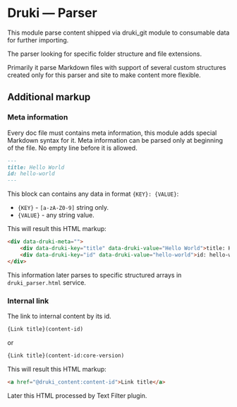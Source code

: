 # Druki — Parser

This module parse content shipped via druki_git module to consumable data for further importing.

The parser looking for specific folder structure and file extensions.

Primarily it parse Markdown files with support of several custom structures created only for this parser and site to make content more flexible.

## Additional markup

### Meta information

Every doc file must contains meta information, this module adds special Markdown syntax for it. Meta information can be parsed only at beginning of the file. No empty line before it is allowed.

```markdown
---
title: Hello World
id: hello-world
---
```

This block can contains any data in format `{KEY}: {VALUE}`:

- `{KEY}` - `[a-zA-Z0-9]` string only.
- `{VALUE}` - any string value.

This will result this HTML markup:

```html
<div data-druki-meta="">
    <div data-druki-key="title" data-druki-value="Hello World">title: Hello World</div>
    <div data-druki-key="id" data-druki-value="hello-world">id: hello-world</div>
</div>
```

This information later parses to specific structured arrays in `druki_parser.html` service.

### Internal link

The link to internal content by its id.

```markdown
{Link title}(content-id)
```

or

```markdown
{Link title}(content-id:core-version)
```

This will result this HTML markup:

```html
<a href="@druki_content:content-id">Link title</a>
```

Later this HTML processed by Text Filter plugin.

